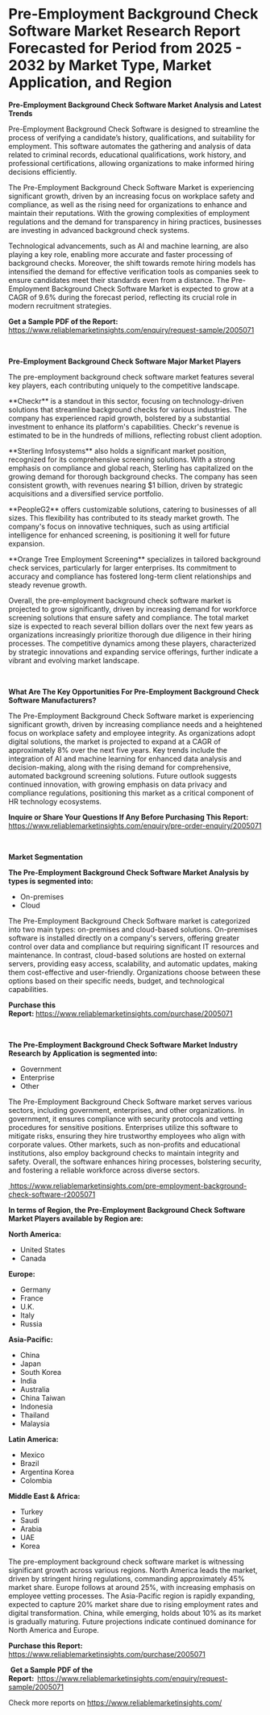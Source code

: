 <p><h1>Pre-Employment Background Check Software Market Research Report Forecasted for Period from 2025 -  2032 by Market Type, Market Application, and Region</h1></p><p><strong>Pre-Employment Background Check Software Market Analysis and Latest Trends</strong></p>
<p><p>Pre-Employment Background Check Software is designed to streamline the process of verifying a candidate’s history, qualifications, and suitability for employment. This software automates the gathering and analysis of data related to criminal records, educational qualifications, work history, and professional certifications, allowing organizations to make informed hiring decisions efficiently.</p><p>The Pre-Employment Background Check Software Market is experiencing significant growth, driven by an increasing focus on workplace safety and compliance, as well as the rising need for organizations to enhance and maintain their reputations. With the growing complexities of employment regulations and the demand for transparency in hiring practices, businesses are investing in advanced background check systems. </p><p>Technological advancements, such as AI and machine learning, are also playing a key role, enabling more accurate and faster processing of background checks. Moreover, the shift towards remote hiring models has intensified the demand for effective verification tools as companies seek to ensure candidates meet their standards even from a distance. The Pre-Employment Background Check Software Market is expected to grow at a CAGR of 9.6% during the forecast period, reflecting its crucial role in modern recruitment strategies.</p></p>
<p><strong>Get a Sample PDF of the Report:&nbsp;</strong> <a href="https://www.reliablemarketinsights.com/enquiry/request-sample/2005071?utm_campaign=2252&utm_medium=2&utm_source=Github&utm_content=ia&utm_term=29032025&utm_id=pre-employment-background-check-software">https://www.reliablemarketinsights.com/enquiry/request-sample/2005071</a></p>
<p>&nbsp;</p>
<p><strong>Pre-Employment Background Check Software Major Market Players</strong></p>
<p><p>The pre-employment background check software market features several key players, each contributing uniquely to the competitive landscape. </p><p>**Checkr** is a standout in this sector, focusing on technology-driven solutions that streamline background checks for various industries. The company has experienced rapid growth, bolstered by a substantial investment to enhance its platform's capabilities. Checkr's revenue is estimated to be in the hundreds of millions, reflecting robust client adoption.</p><p>**Sterling Infosystems** also holds a significant market position, recognized for its comprehensive screening solutions. With a strong emphasis on compliance and global reach, Sterling has capitalized on the growing demand for thorough background checks. The company has seen consistent growth, with revenues nearing $1 billion, driven by strategic acquisitions and a diversified service portfolio.</p><p>**PeopleG2** offers customizable solutions, catering to businesses of all sizes. This flexibility has contributed to its steady market growth. The company's focus on innovative techniques, such as using artificial intelligence for enhanced screening, is positioning it well for future expansion.</p><p>**Orange Tree Employment Screening** specializes in tailored background check services, particularly for larger enterprises. Its commitment to accuracy and compliance has fostered long-term client relationships and steady revenue growth.</p><p>Overall, the pre-employment background check software market is projected to grow significantly, driven by increasing demand for workforce screening solutions that ensure safety and compliance. The total market size is expected to reach several billion dollars over the next few years as organizations increasingly prioritize thorough due diligence in their hiring processes. The competitive dynamics among these players, characterized by strategic innovations and expanding service offerings, further indicate a vibrant and evolving market landscape.</p></p>
<p>&nbsp;</p>
<p><strong>What Are The Key Opportunities For Pre-Employment Background Check Software Manufacturers?</strong></p>
<p><p>The Pre-Employment Background Check Software market is experiencing significant growth, driven by increasing compliance needs and a heightened focus on workplace safety and employee integrity. As organizations adopt digital solutions, the market is projected to expand at a CAGR of approximately 8% over the next five years. Key trends include the integration of AI and machine learning for enhanced data analysis and decision-making, along with the rising demand for comprehensive, automated background screening solutions. Future outlook suggests continued innovation, with growing emphasis on data privacy and compliance regulations, positioning this market as a critical component of HR technology ecosystems.</p></p>
<p><strong>Inquire or Share Your Questions If Any Before Purchasing This Report:</strong> <a href="https://www.reliablemarketinsights.com/enquiry/pre-order-enquiry/2005071?utm_campaign=2252&utm_medium=2&utm_source=Github&utm_content=ia&utm_term=29032025&utm_id=pre-employment-background-check-software">https://www.reliablemarketinsights.com/enquiry/pre-order-enquiry/2005071</a></p>
<p>&nbsp;</p>
<p><strong>Market Segmentation</strong></p>
<p><strong>The Pre-Employment Background Check Software Market Analysis by types is segmented into:</strong></p>
<p><ul><li>On-premises</li><li>Cloud</li></ul></p>
<p><p>The Pre-Employment Background Check Software market is categorized into two main types: on-premises and cloud-based solutions. On-premises software is installed directly on a company's servers, offering greater control over data and compliance but requiring significant IT resources and maintenance. In contrast, cloud-based solutions are hosted on external servers, providing easy access, scalability, and automatic updates, making them cost-effective and user-friendly. Organizations choose between these options based on their specific needs, budget, and technological capabilities.</p></p>
<p><strong>Purchase this Report:&nbsp;</strong><a href="https://www.reliablemarketinsights.com/purchase/2005071?utm_campaign=2252&utm_medium=2&utm_source=Github&utm_content=ia&utm_term=29032025&utm_id=pre-employment-background-check-software">https://www.reliablemarketinsights.com/purchase/2005071</a></p>
<p>&nbsp;</p>
<p><strong>The Pre-Employment Background Check Software Market Industry Research by Application is segmented into:</strong></p>
<p><ul><li>Government</li><li>Enterprise</li><li>Other</li></ul></p>
<p><p>The Pre-Employment Background Check Software market serves various sectors, including government, enterprises, and other organizations. In government, it ensures compliance with security protocols and vetting procedures for sensitive positions. Enterprises utilize this software to mitigate risks, ensuring they hire trustworthy employees who align with corporate values. Other markets, such as non-profits and educational institutions, also employ background checks to maintain integrity and safety. Overall, the software enhances hiring processes, bolstering security, and fostering a reliable workforce across diverse sectors.</p></p>
<p><a href="https://www.reliablemarketinsights.com/pre-employment-background-check-software-r2005071?utm_campaign=2252&utm_medium=2&utm_source=Github&utm_content=ia&utm_term=29032025&utm_id=pre-employment-background-check-software">&nbsp;https://www.reliablemarketinsights.com/pre-employment-background-check-software-r2005071</a></p>
<p><strong>In terms of Region, the Pre-Employment Background Check Software Market Players available by Region are:</strong></p>
<p>
    <p> <strong> North America: </strong>
        <ul>
            <li>United States</li>
            <li>Canada</li>
        </ul>
        </p> 
    <p> <strong> Europe: </strong>
        <ul>
            <li>Germany</li>
            <li>France</li>
            <li>U.K.</li>
            <li>Italy</li>
            <li>Russia</li>
        </ul>
        </p> 
    <p> <strong> Asia-Pacific: </strong>
        <ul>
            <li>China</li>
            <li>Japan</li>
            <li>South Korea</li>
            <li>India</li>
            <li>Australia</li>
            <li>China Taiwan</li>
            <li>Indonesia</li>
            <li>Thailand</li>
            <li>Malaysia</li>
        </ul>
        </p> 
    <p> <strong> Latin America: </strong>
        <ul>
            <li>Mexico</li>
            <li>Brazil</li>
            <li>Argentina Korea</li>
            <li>Colombia</li>
        </ul>
        </p> 
    <p> <strong> Middle East & Africa: </strong>
        <ul>
            <li>Turkey</li>
            <li>Saudi</li>
            <li>Arabia</li>
            <li>UAE</li>
            <li>Korea</li>
        </ul>
    </p>
    </p>
<p><p>The pre-employment background check software market is witnessing significant growth across various regions. North America leads the market, driven by stringent hiring regulations, commanding approximately 45% market share. Europe follows at around 25%, with increasing emphasis on employee vetting processes. The Asia-Pacific region is rapidly expanding, expected to capture 20% market share due to rising employment rates and digital transformation. China, while emerging, holds about 10% as its market is gradually maturing. Future projections indicate continued dominance for North America and Europe.</p></p>
<p><strong>Purchase this Report: </strong><a href="https://www.reliablemarketinsights.com/purchase/2005071?utm_campaign=2252&utm_medium=2&utm_source=Github&utm_content=ia&utm_term=29032025&utm_id=pre-employment-background-check-software">https://www.reliablemarketinsights.com/purchase/2005071</a></p>
<p>&nbsp;<strong>Get a Sample PDF of the Report:&nbsp;&nbsp;</strong><a href="https://www.reliablemarketinsights.com/enquiry/request-sample/2005071?utm_campaign=2252&utm_medium=2&utm_source=Github&utm_content=ia&utm_term=29032025&utm_id=pre-employment-background-check-software">https://www.reliablemarketinsights.com/enquiry/request-sample/2005071</a></p>
<p><strong></strong></p>
<p>Check more reports on <a href="https://www.reliablemarketinsights.com/?utm_campaign=2252&utm_medium=2&utm_source=Github&utm_content=ia&utm_term=29032025&utm_id=pre-employment-background-check-software">https://www.reliablemarketinsights.com/</a></p>